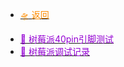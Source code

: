 <!-- _sidebar.md -->

- [<font color="Darkorange">🛸 返回 </font>](blog/Catalog/Linux笔记.md)

* [<font color="darkviolet">🍓 树莓派40pin引脚测试 </font>](blog/Linux/raspberryPi/树莓派40pin引脚测试.md)
* [<font color="darkviolet">🍓 树莓派调试记录 </font>](blog/Linux/raspberryPi/树莓派调试记录.md)
